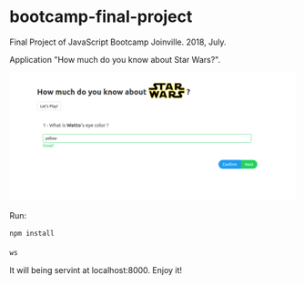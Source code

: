 # bootcamp-final-project
Final Project of JavaScript Bootcamp Joinville. 2018, July.

Application "How much do you know about Star Wars?".

![alt text](https://github.com/mathvalenza/bootcamp-final-project/blob/master/screenshot.png)

Run:
```sh
npm install

ws
```
It will being servint at localhost:8000. Enjoy it!
